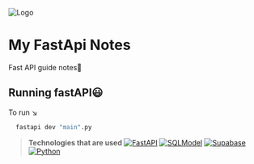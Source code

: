 
![Logo](https://encrypted-tbn0.gstatic.com/images?q=tbn:ANd9GcTmHClbWztx8x1JDZV9R1SE8o5zJKg9d4XJcA&s)


# My FastApi Notes

Fast API guide notes🧭



## Running fastAPI😃

To run ↘

```bash
  fastapi dev "main".py 
```
> **Technologies that are used**
[![FastAPI](https://img.shields.io/badge/FastAPI-005571?style=for-the-badge&logo=fastapi)](https://fastapi.tiangolo.com/)
[![SQLModel](https://img.shields.io/badge/SQLModel-FF6B6B?style=for-the-badge)](https://sqlmodel.tiangolo.com/)
[![Supabase](https://img.shields.io/badge/Supabase-3ECF8E?style=for-the-badge&logo=supabase&logoColor=white)](https://supabase.com/)
[![Python](https://img.shields.io/badge/Python-3776AB?style=for-the-badge&logo=python&logoColor=white)](https://python.org/)